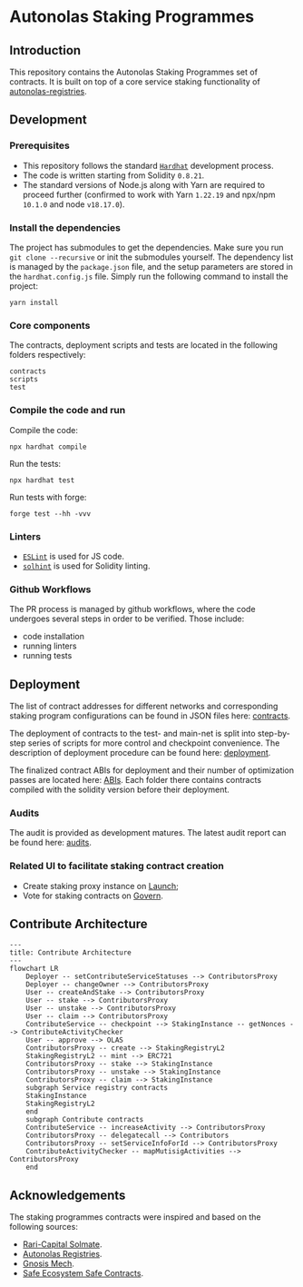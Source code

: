 # Autonolas Staking Programmes

## Introduction
This repository contains the Autonolas Staking Programmes set of contracts. It is built on top of a core service staking
functionality of [autonolas-registries](https://github.com/valory-xyz/autonolas-registries).

## Development

### Prerequisites
- This repository follows the standard [`Hardhat`](https://hardhat.org/tutorial/) development process.
- The code is written starting from Solidity `0.8.21`.
- The standard versions of Node.js along with Yarn are required to proceed further (confirmed to work with Yarn `1.22.19` and npx/npm `10.1.0` and node `v18.17.0`).

### Install the dependencies
The project has submodules to get the dependencies. Make sure you run `git clone --recursive` or init the submodules yourself.
The dependency list is managed by the `package.json` file, and the setup parameters are stored in the `hardhat.config.js` file.
Simply run the following command to install the project:
```
yarn install
```

### Core components
The contracts, deployment scripts and tests are located in the following folders respectively:
```
contracts
scripts
test
```

### Compile the code and run
Compile the code:
```
npx hardhat compile
```
Run the tests:
```
npx hardhat test
```
Run tests with forge:
```
forge test --hh -vvv
```


### Linters
- [`ESLint`](https://eslint.org) is used for JS code.
- [`solhint`](https://github.com/protofire/solhint) is used for Solidity linting.


### Github Workflows
The PR process is managed by github workflows, where the code undergoes several steps in order to be verified.
Those include:
- code installation
- running linters
- running tests

## Deployment
The list of contract addresses for different networks and corresponding staking program configurations can be found in JSON files here:
[contracts](https://github.com/valory-xyz/autonolas-staking-programmes/blob/main/scripts/deployment).

The deployment of contracts to the test- and main-net is split into step-by-step series of scripts for more control and checkpoint convenience.
The description of deployment procedure can be found here: [deployment](https://github.com/valory-xyz/autonolas-staking-programmes/blob/main/scripts/deployment).

The finalized contract ABIs for deployment and their number of optimization passes are located here: [ABIs](https://github.com/valory-xyz/autonolas-staking-programmes/blob/main/abis).
Each folder there contains contracts compiled with the solidity version before their deployment.

### Audits
The audit is provided as development matures. The latest audit report can be found here: [audits](https://github.com/valory-xyz/autonolas-staking-programmes/blob/main/audits).

### Related UI to facilitate staking contract creation
- Create staking proxy instance on [Launch](https://launch.olas.network/);
- Vote for staking contracts on [Govern](https://govern.olas.network/).

## Contribute Architecture
```mermaid
---
title: Contribute Architecture
---
flowchart LR
    Deployer -- setContributeServiceStatuses --> ContributorsProxy
    Deployer -- changeOwner --> ContributorsProxy
    User -- createAndStake --> ContributorsProxy
    User -- stake --> ContributorsProxy
    User -- unstake --> ContributorsProxy
    User -- claim --> ContributorsProxy
    ContributeService -- checkpoint --> StakingInstance -- getNonces --> ContributeActivityChecker
    User -- approve --> OLAS
    ContributorsProxy -- create --> StakingRegistryL2
    StakingRegistryL2 -- mint --> ERC721
    ContributorsProxy -- stake --> StakingInstance
    ContributorsProxy -- unstake --> StakingInstance
    ContributorsProxy -- claim --> StakingInstance
    subgraph Service registry contracts
    StakingInstance
    StakingRegistryL2
    end
    subgraph Contribute contracts
    ContributeService -- increaseActivity --> ContributorsProxy
    ContributorsProxy -- delegatecall --> Contributors
    ContributorsProxy -- setServiceInfoForId --> ContributorsProxy
    ContributeActivityChecker -- mapMutisigActivities --> ContributorsProxy
    end
```

## Acknowledgements
The staking programmes contracts were inspired and based on the following sources:
- [Rari-Capital Solmate](https://github.com/Rari-Capital/solmate).
- [Autonolas Registries](https://github.com/valory-xyz/autonolas-registries).
- [Gnosis Mech](https://github.com/gnosis/mech).
- [Safe Ecosystem Safe Contracts](https://github.com/safe-global/safe-contracts).
